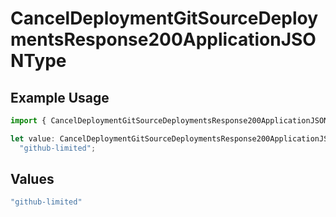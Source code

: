 # CancelDeploymentGitSourceDeploymentsResponse200ApplicationJSONType

## Example Usage

```typescript
import { CancelDeploymentGitSourceDeploymentsResponse200ApplicationJSONType } from "@vercel/sdk/models/canceldeploymentop.js";

let value: CancelDeploymentGitSourceDeploymentsResponse200ApplicationJSONType =
  "github-limited";
```

## Values

```typescript
"github-limited"
```